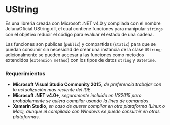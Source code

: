 # UString

Es una libreria creada con Microsoft .NET v4.0 y compilada con el nombre JclunaOficial.UString.dll, 
el cual contiene funciones para manipular `strings` con el objetivo reducir el código para evaluar 
el estado de una cadena.

Las funciones son publicas (`public`) y compartidas (`static`) para que se puedan consumir sin necesidad 
de crear una instancia de la clase `UString`; adicionalmente se pueden accesar a las funciones como 
metodos extendidos (`extension method`) con los tipos de datos `string` y `DateTime`.

### Requerimientos

* **Microsoft Visual Studio Community 2015**, _de preferencia trabajar con la actualización más reciente del IDE_.
* **Microsoft .NET v4.0+**, _seguramente incluido en VS2015 pero probablemente se quiera compilar usando la linea de comandos_.
* **Xamarin Studio**, _en caso de querer compilar en otra plataforma (Linux o Mac), aunque el compilado con Windows se puede consumir en otras plataformas_.

